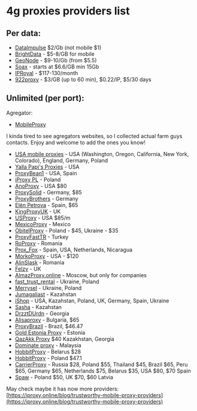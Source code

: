 # 4g proxies providers list

## Per data:
* [DataImpulse](https://dataimpulse.com/?aff=10601) $2/Gb (not mobile $1)
* [BrightData](https://get.brightdata.com/jdpda3d3pu8n) - $5-8/GB for mobile
* [GeoNode](https://geonode.com/plans/mobile-proxies) - $9-10/Gb (from $5.5)
* [Soax](https://soax.com?afmc=9e) - starts at $6.6/GB min 15Gb
* [IPRoyal](https://iproyal.com/?r=381340) - $117-130/month
* [922proxy](https://www.922proxy.com/index.html?inviter_code=eac554c7) - $3/GB (up to 60 min), $0.22/IP, $5/30 days
  
## Unlimited (per port):

Agregator:
* [MobileProxy](https://mobileproxy.space/?p=183579)

I kinda tired to see agregators websites, so I collected actual farm guys contacts. Enjoy and welcome to add the ones you know!

* [USA mobile proxies](https://t.me/mobproxyusa) - USA (Washington, Oregon, California, New York, Colorado), England, Germany, Poland
* [Yalla Papi's Proxies](https://t.me/Yallapapi) - USA
* [ProxyBean1](https://t.me/ProxyBean1) - USA, Spain
* [iProxy PL](https://t.me/iproxy_pl) - Poland
* [AnoProxy](https://www.anoproxy.online) - USA $80
* [ProxySolid](https://t.me/ProxySolid) - Germany, $85
* [ProxyBrothers](https://proxybrothers.com/german-mobile-proxy-with-real-devices-powered-by-iproxy-software/) - Germany
* [Elén Petrova](https://t.me/elenwowpetrova) - Spain, $65
* [KingProxyUK](https://t.me/KingProxyUK) - UK
* [USProxy](https://usproxy.club/) - USA $85/m
* [MexicoProxy](https://t.me/mexicoproxy) - Mexico
* [ObitelProxy](https://www.obitel-proxy.com/en/) - Poland - $45, Ukraine - $35
* [ProxyFastTR](https://t.me/ProxyFastTR) - Turkey
* [RoProxy](https://t.me/RoProxy4G) - Romania
* [Prox_Fox](https://t.me/Prox_Fox) - Spain, USA, Netherlands, Nicaragua
* [MorkoProxy](https://t.me/morko_proxy) - USA - $120
* [AlinSlask](https://t.me/AlinSlask) - Romania
* [Felzy](https://t.me/FelzyMods) - UK
* [AlmazProxy.online](https://t.me/Aptekapb) - Moscow, but only for companies
* [fast_trust_rental](https://t.me/fast_trust_rental) - Ukraine, Poland
* [Merrysel](https://t.me/merrysel) - Ukraine, Poland
* [Jumagaliast](https://t.me/jumagaliast) - Kazahstan
* [iShop](https://t.me/ishop_tg) - USA, Kazahstan, Poland, UK, Germany, Spain, Ukraine
* [Sasha](https://t.me/PacoEsscobar) - Kazahstan
* [DrzztDUrdn](https://t.me/DrzztDUrdn) - Georgia
* [Alisaproxy](https://alisaproxy.com️) - Bulgaria, $65
* [ProxyBrazil](https://www.proxybrazil.com) - Brazil, $46.47
* [Gold Estonia Proxy](https://t.me/xscamp33) - Estonia
* [QazAkk Proxy](https://t.me/soloarbitrazhnik) $40 Kazakhstan, Georgia
* [Dominate proxy](https://t.me/kirbythegreat) - Malaysia
* [HobbitProxy](https://mobile-proxy-belarus.com/) - Belarus $28
* [HobbitProxy](https://proxy-hobbit-poland.com/en) - Poland $47.1
* [CarrierProxy](https://carrierproxy.com/eng) - Russia $28, Poland $55, Thailand $45, Brazil $65, Peru $65, Germany $65, Netherlands $75, Belarus $35, USA $80, $70 Spain
* [Spaw](https://spaw.co/pricing) - Poland $50, UK $70, $60 Latvia



May check maybe it has now more providers: [https://iproxy.online/blog/trustworthy-mobile-proxy-providers](https://iproxy.online/blog/trustworthy-mobile-proxy-providers)

